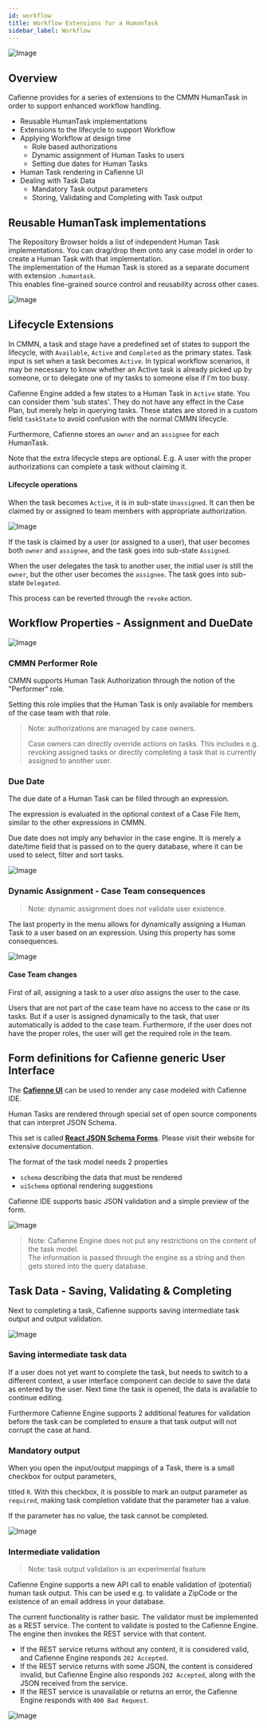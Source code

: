 ```yaml
---
id: workflow
title: Workflow Extensions for a HumanTask
sidebar_label: Workflow
---
```


![Image](assets/extensions/workflow-extensions.png)

## Overview

Cafienne provides for a series of extensions to the CMMN HumanTask in order to support enhanced workflow handling.

- Reusable HumanTask implementations
- Extensions to the lifecycle to support Workflow
- Applying Workflow at design time
  - Role based authorizations
  - Dynamic assignment of Human Tasks to users
  - Setting due dates for Human Tasks
- Human Task rendering in Cafienne UI
- Dealing with Task Data
  - Mandatory Task output parameters
  - Storing, Validating and Completing with Task output

## Reusable HumanTask implementations

The Repository Browser holds a list of independent Human Task implementations.
You can drag/drop them onto any case model in order to create a Human Task with that implementation.
<br />
The implementation of the Human Task is stored as a separate document with extension `.humantask`.
<br />
This enables fine-grained source control and reusability across other cases.

![Image](assets/extensions/reusable-implementations.png)

## Lifecycle Extensions

In CMMN, a task and stage have a predefined set of states to support the lifecycle, with `Available`, `Active` and `Completed` as the primary states.
Task input is set when a task becomes `Active`.
In typical workflow scenarios, it may be necessary to know whether an Active task is already picked up by someone, or to delegate one of my tasks to someone else if I'm too busy.

Cafienne Engine added a few states to a Human Task in `Active` state. You can consider them 'sub states'. They do not have any effect in the Case Plan, but merely help in querying tasks.
These states are stored in a custom field `taskState` to avoid confusion with the normal CMMN lifecycle.

Furthermore, Cafienne stores an `owner` and an `assignee` for each HumanTask.

Note that the extra lifecycle steps are optional. E.g. A user with the proper authorizations can complete a task without claiming it.

#### Lifecycle operations
When the task becomes `Active`, it is in sub-state `Unassigned`. It can then be claimed by or assigned to team members with appropriate authorization.

![Image](assets/extensions/task-lifecycle-api.png)

If the task is claimed by a user (or assigned to a user), that user becomes both `owner` and `assignee`, and the task goes into sub-state `Assigned`.

When the user delegates the task to another user, the initial user is still the `owner`, but the other user becomes the `assignee`. The task goes into sub-state `Delegated`.

This process can be reverted through the `revoke` action.

## Workflow Properties - Assignment and DueDate

![Image](assets/extensions/workflow-properties-extended.png)

### CMMN Performer Role
CMMN supports Human Task Authorization through the notion of the "Performer" role. 

Setting this role implies that the Human Task is only available for members of the case team with that role.

> Note: authorizations are managed by case owners. 
> 
> Case owners can directly override actions on tasks. This includes e.g. revoking assigned tasks or directly completing a task that is currently assigned to another user.


### Due Date
The due date of a Human Task can be filled through an expression.

The expression is evaluated in the optional context of a Case File Item, similar to the other expressions in CMMN.

Due date does not imply any behavior in the case engine. It is merely a date/time field that is passed on to the query database,
where it can be used to select, filter and sort tasks.

![Image](assets/extensions/duedate-query.png)

### Dynamic Assignment - Case Team consequences

> Note: dynamic assignment does *not* validate user existence.

The last property in the menu allows for dynamically assigning a Human Task to a user based on an expression.
Using this property has some consequences.
<br />

![Image](assets/extensions/dynamic-assignment.png)

#### Case Team changes
First of all, assigning a task to a user _also_ assigns the user to the case.

Users that are not part of the case team have no access to the case or its tasks. But if a user is assigned dynamically to the task,
that user automatically is added to the case team.
Furthermore, if the user does not have the proper roles, the user will get the required role in the team.

## Form definitions for Cafienne generic User Interface

The [**Cafienne UI**](../getting-started/genericUI) can be used to render any case modeled with Cafienne IDE. 

Human Tasks are rendered through special set of open source components that can interpret JSON Schema.

This set is called [**React JSON Schema Forms**](https://react-jsonschema-form.readthedocs.io).
Please visit their website for extensive documentation.

The format of the task model needs 2 properties
- `schema` describing the data that must be rendered
- `uiSchema` optional rendering suggestions

Cafienne IDE supports basic JSON validation and a simple preview of the form.

![Image](assets/extensions/task-form-rendering.png)

> Note: Cafienne Engine does not put any restrictions on the content of the task model. <br/> The information is passed through the engine as a string and then gets stored into the query database.

## Task Data - Saving, Validating & Completing

Next to completing a task, Cafienne supports saving intermediate task output and output validation.

![Image](assets/extensions/task-data-api.png)

### Saving intermediate task data

If a user does not yet want to complete the task, but needs to switch to a different context, a user interface component can decide to save the data as entered by the user.
Next time the task is opened, the data is available to continue editing.

Furthermore Cafienne Engine supports 2 additional features for validation before the task can be completed to ensure a that task output will not corrupt the case at hand.

### Mandatory output

When you open the input/output mappings of a Task, there is a small checkbox for output parameters,

titled `R`. With this checkbox, it is possible to mark an output parameter as `required`, making task completion validate that the parameter has a value.

If the parameter has no value, the task cannot be completed.


![Image](assets/extensions/mandatory-output.png)

### Intermediate validation

> Note: task output validation is an experimental feature

Cafienne Engine supports a new API call to enable validation of (potential) human task output.
This can be used e.g. to validate a ZipCode or the existence of an email address in your database.

The current functionality is rather basic. The validator must be implemented as a REST service.
The content to validate is posted to the Cafienne Engine. The engine then invokes the REST service with that content.

- If the REST service returns without any content, it is considered valid, and Cafienne Engine responds `202 Accepted`.
- If the REST service returns with some JSON, the content is considered invalid, but Cafienne Engine also responds `202 Accepted`, along with the JSON received from the service.
- If the REST service is unavailable or returns an error, the Cafienne Engine responds with `400 Bad Request`.

![Image](assets/extensions/task-output-validation.png)
